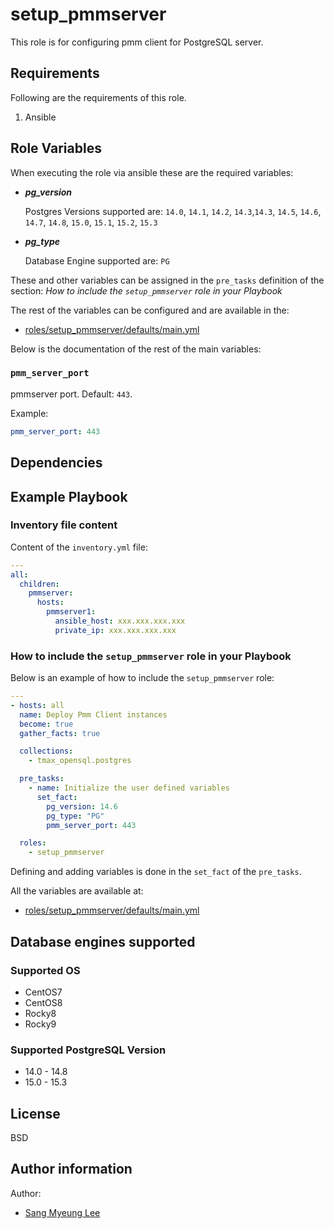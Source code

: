 # setup_pmmserver

This role is for configuring pmm client for PostgreSQL server.

## Requirements

Following are the requirements of this role.

1. Ansible

## Role Variables

When executing the role via ansible these are the required variables:

- **_pg_version_**

  Postgres Versions supported are: `14.0`, `14.1`, `14.2`, `14.3`,`14.3`, `14.5`, `14.6`, `14.7`, `14.8`, `15.0`, `15.1`, `15.2`, `15.3`

- **_pg_type_**

  Database Engine supported are: `PG`

These and other variables can be assigned in the `pre_tasks` definition of the
section: _How to include the `setup_pmmserver` role in your Playbook_

The rest of the variables can be configured and are available in the:

  * [roles/setup_pmmserver/defaults/main.yml](./defaults/main.yml)

Below is the documentation of the rest of the main variables:

### `pmm_server_port`

pmmserver port. Default: `443`.

Example:

```yaml
pmm_server_port: 443
```

## Dependencies

## Example Playbook

### Inventory file content

Content of the `inventory.yml` file:

```yaml
---
all:
  children:
    pmmserver:
      hosts:
        pmmserver1:
          ansible_host: xxx.xxx.xxx.xxx
          private_ip: xxx.xxx.xxx.xxx
```

### How to include the `setup_pmmserver` role in your Playbook

Below is an example of how to include the `setup_pmmserver` role:

```yaml
---
- hosts: all
  name: Deploy Pmm Client instances
  become: true
  gather_facts: true

  collections:
    - tmax_opensql.postgres

  pre_tasks:
    - name: Initialize the user defined variables
      set_fact:
        pg_version: 14.6
        pg_type: "PG"
        pmm_server_port: 443

  roles:
    - setup_pmmserver
```

Defining and adding variables is done in the `set_fact` of the `pre_tasks`.

All the variables are available at:

  * [roles/setup_pmmserver/defaults/main.yml](./defaults/main.yml)

## Database engines supported
### Supported OS
- CentOS7
- CentOS8
- Rocky8
- Rocky9

### Supported PostgreSQL Version
- 14.0 - 14.8
- 15.0 - 15.3

## License

BSD

## Author information

Author:
  * [Sang Myeung Lee](https://github.com/sungmu1)
